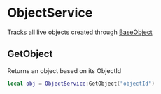 # ObjectService

Tracks all live objects created through [BaseObject](../../DeusFramework/Classes/baseObject.md)

## GetObject

Returns an object based on its ObjectId

```lua
local obj = ObjectService:GetObject("objectId")
```